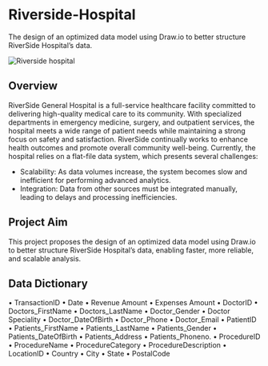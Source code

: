 # Riverside-Hospital
The design of an optimized data model using Draw.io to better structure RiverSide Hospital’s data.

![Riverside hospital](https://github.com/user-attachments/assets/a268416c-2ef2-4a70-80e6-0523316e5674)

## Overview
RiverSide General Hospital is a full-service healthcare facility committed to delivering high-quality medical care to its community. 
With specialized departments in emergency medicine, surgery, and outpatient services, the hospital meets a wide range of patient needs while maintaining a strong focus on safety and satisfaction. 
RiverSide continually works to enhance health outcomes and promote overall community well-being. Currently, the hospital relies on a flat-file data system, which presents several challenges: 
- Scalability: As data volumes increase, the system becomes slow and inefficient for performing advanced analytics.
- Integration: Data from other sources must be integrated manually, leading to delays and processing inefficiencies.

## Project Aim
This project proposes the design of an optimized data model using Draw.io to better structure RiverSide Hospital’s data, enabling faster, more reliable, and scalable analysis.

## Data Dictionary
• TransactionID
 • Date
 • Revenue Amount
 • Expenses Amount
 • DoctorID
 • Doctors_FirstName
 • Doctors_LastName
 • Doctor_Gender
 • Doctor Speciality
 • Doctor_DateOfBirth
 • Doctor_Phone
 • Doctor_Email
 • PatientID
 • Patients_FirstName
 • Patients_LastName
 • Patients_Gender
 • Patients_DateOfBirth
 • Patients_Address
 • Patients_Phoneno.
 • ProcedureID
 • ProcedureName
 • ProcedureCategory
 • ProcedureDescription
 • LocationID
 • Country
 • City
 • State
 • PostalCode
